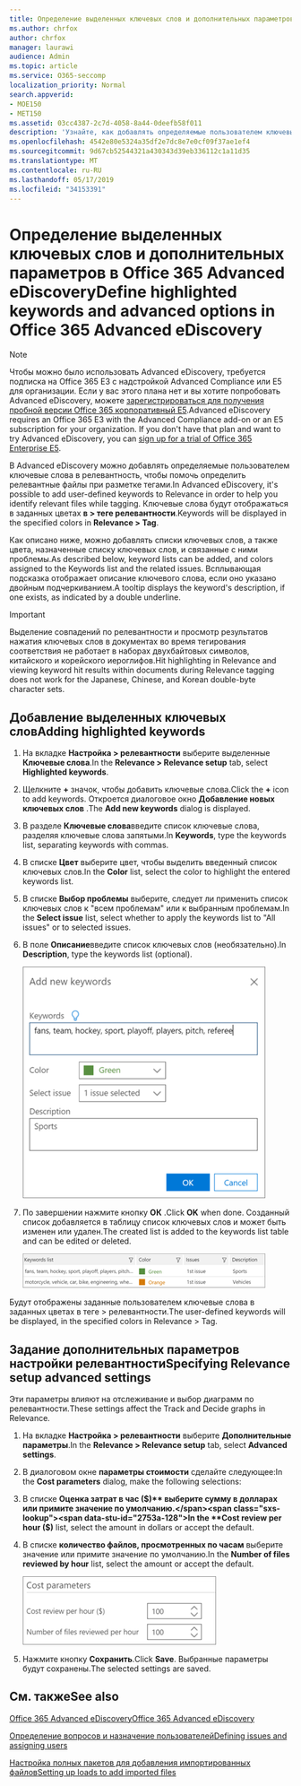 ```yaml
---
title: Определение выделенных ключевых слов и дополнительных параметров в Office 365 Advanced eDiscovery
ms.author: chrfox
author: chrfox
manager: laurawi
audience: Admin
ms.topic: article
ms.service: O365-seccomp
localization_priority: Normal
search.appverid:
- MOE150
- MET150
ms.assetid: 03cc4387-2c7d-4058-8a44-0deefb58f011
description: 'Узнайте, как добавлять определяемые пользователем ключевые слова в релевантность для определения релевантных файлов при разметке в Office 365 Advanced eDiscovery и указать параметры затрат.  '
ms.openlocfilehash: 4542e80e5324a35df2e7dc8e7e0cf09f37ae1ef4
ms.sourcegitcommit: 9d67cb52544321a430343d39eb336112c1a11d35
ms.translationtype: MT
ms.contentlocale: ru-RU
ms.lasthandoff: 05/17/2019
ms.locfileid: "34153391"
---
```

# <a name="define-highlighted-keywords-and-advanced-options-in-office-365-advanced-ediscovery"></a><span data-ttu-id="2753a-103">Определение выделенных ключевых слов и дополнительных параметров в Office 365 Advanced eDiscovery</span><span class="sxs-lookup"><span data-stu-id="2753a-103">Define highlighted keywords and advanced options in Office 365 Advanced eDiscovery</span></span>

> [!NOTE]
> <span data-ttu-id="2753a-p101">Чтобы можно было использовать Advanced eDiscovery, требуется подписка на Office 365 E3 с надстройкой Advanced Compliance или E5 для организации. Если у вас этого плана нет и вы хотите попробовать Advanced eDiscovery, можете [зарегистрироваться для получения пробной версии Office 365 корпоративный E5](https://go.microsoft.com/fwlink/p/?LinkID=698279).</span><span class="sxs-lookup"><span data-stu-id="2753a-p101">Advanced eDiscovery requires an Office 365 E3 with the Advanced Compliance add-on or an E5 subscription for your organization. If you don't have that plan and want to try Advanced eDiscovery, you can [sign up for a trial of Office 365 Enterprise E5](https://go.microsoft.com/fwlink/p/?LinkID=698279).</span></span> 
  
<span data-ttu-id="2753a-106">В Advanced eDiscovery можно добавлять определяемые пользователем ключевые слова в релевантность, чтобы помочь определить релевантные файлы при разметке тегами.</span><span class="sxs-lookup"><span data-stu-id="2753a-106">In Advanced eDiscovery, it's possible to add user-defined keywords to Relevance in order to help you identify relevant files while tagging.</span></span> <span data-ttu-id="2753a-107">Ключевые слова будут отображаться в заданных цветах **в \> теге релевантности**.</span><span class="sxs-lookup"><span data-stu-id="2753a-107">Keywords will be displayed in the specified colors in **Relevance \> Tag**.</span></span> 
  
<span data-ttu-id="2753a-108">Как описано ниже, можно добавлять списки ключевых слов, а также цвета, назначенные списку ключевых слов, и связанные с ними проблемы.</span><span class="sxs-lookup"><span data-stu-id="2753a-108">As described below, keyword lists can be added, and colors assigned to the Keywords list and the related issues.</span></span> <span data-ttu-id="2753a-109">Всплывающая подсказка отображает описание ключевого слова, если оно указано двойным подчеркиванием.</span><span class="sxs-lookup"><span data-stu-id="2753a-109">A tooltip displays the keyword's description, if one exists, as indicated by a double underline.</span></span>
  
> [!IMPORTANT]
> <span data-ttu-id="2753a-110">Выделение совпадений по релевантности и просмотр результатов нажатия ключевых слов в документах во время тегирования соответствия не работает в наборах двухбайтовых символов, китайского и корейского иероглифов.</span><span class="sxs-lookup"><span data-stu-id="2753a-110">Hit highlighting in Relevance and viewing keyword hit results within documents during Relevance tagging does not work for the Japanese, Chinese, and Korean double-byte character sets.</span></span> 
  
## <a name="adding-highlighted-keywords"></a><span data-ttu-id="2753a-111">Добавление выделенных ключевых слов</span><span class="sxs-lookup"><span data-stu-id="2753a-111">Adding highlighted keywords</span></span>

1. <span data-ttu-id="2753a-112">На вкладке **Настройка \> релевантности** выберите выделенные **Ключевые слова**.</span><span class="sxs-lookup"><span data-stu-id="2753a-112">In the **Relevance \> Relevance setup** tab, select **Highlighted keywords**.</span></span>
    
2. <span data-ttu-id="2753a-113">Щелкните **+** значок, чтобы добавить ключевые слова.</span><span class="sxs-lookup"><span data-stu-id="2753a-113">Click the **+** icon to add keywords.</span></span> <span data-ttu-id="2753a-114">Откроется диалоговое окно **Добавление новых ключевых слов** .</span><span class="sxs-lookup"><span data-stu-id="2753a-114">The **Add new keywords** dialog is displayed.</span></span> 
    
3. <span data-ttu-id="2753a-115">В разделе **Ключевые слова**введите список ключевые слова, разделяя ключевые слова запятыми.</span><span class="sxs-lookup"><span data-stu-id="2753a-115">In **Keywords**, type the keywords list, separating keywords with commas.</span></span> 
    
4. <span data-ttu-id="2753a-116">В списке **Цвет** выберите цвет, чтобы выделить введенный список ключевых слов.</span><span class="sxs-lookup"><span data-stu-id="2753a-116">In the **Color** list, select the color to highlight the entered keywords list.</span></span> 
    
5. <span data-ttu-id="2753a-117">В списке **Выбор проблемы** выберите, следует ли применить список ключевых слов к "всем проблемам" или к выбранным проблемам.</span><span class="sxs-lookup"><span data-stu-id="2753a-117">In the **Select issue** list, select whether to apply the keywords list to "All issues" or to selected issues.</span></span> 
    
6. <span data-ttu-id="2753a-118">В поле **Описание**введите список ключевых слов (необязательно).</span><span class="sxs-lookup"><span data-stu-id="2753a-118">In **Description**, type the keywords list (optional).</span></span>
    
    ![Добавление ключевых слов](media/1683a71f-0875-48fc-b4ef-01f3b0e8e8e9.png)
  
7. <span data-ttu-id="2753a-120">По завершении нажмите кнопку **ОК** .</span><span class="sxs-lookup"><span data-stu-id="2753a-120">Click **OK** when done.</span></span> <span data-ttu-id="2753a-121">Созданный список добавляется в таблицу список ключевых слов и может быть изменен или удален.</span><span class="sxs-lookup"><span data-stu-id="2753a-121">The created list is added to the keywords list table and can be edited or deleted.</span></span> 
    
    ![Список ключевых слов на вкладке "Настройка релевантности"](media/a05d5ec0-8bde-470d-97e2-456b169281d6.png)
  
<span data-ttu-id="2753a-123">Будут отображены заданные пользователем ключевые слова в заданных цветах в теге \> релевантности.</span><span class="sxs-lookup"><span data-stu-id="2753a-123">The user-defined keywords will be displayed, in the specified colors in Relevance \> Tag.</span></span> 
  
## <a name="specifying-relevance-setup-advanced-settings"></a><span data-ttu-id="2753a-124">Задание дополнительных параметров настройки релевантности</span><span class="sxs-lookup"><span data-stu-id="2753a-124">Specifying Relevance setup advanced settings</span></span>

<span data-ttu-id="2753a-125">Эти параметры влияют на отслеживание и выбор диаграмм по релевантности.</span><span class="sxs-lookup"><span data-stu-id="2753a-125">These settings affect the Track and Decide graphs in Relevance.</span></span>
  
1. <span data-ttu-id="2753a-126">На вкладке **Настройка \> релевантности** выберите **Дополнительные параметры**.</span><span class="sxs-lookup"><span data-stu-id="2753a-126">In the **Relevance \> Relevance setup** tab, select **Advanced settings**.</span></span>
    
2. <span data-ttu-id="2753a-127">В диалоговом окне **параметры стоимости** сделайте следующее:</span><span class="sxs-lookup"><span data-stu-id="2753a-127">In the **Cost parameters** dialog, make the following selections:</span></span> 
    
1. <span data-ttu-id="2753a-128">В списке **Оценка затрат в час ($)** выберите сумму в долларах или примите значение по умолчанию.</span><span class="sxs-lookup"><span data-stu-id="2753a-128">In the **Cost review per hour ($)** list, select the amount in dollars or accept the default.</span></span> 
    
2. <span data-ttu-id="2753a-129">В списке **количество файлов, просмотренных по часам** выберите значение или примите значение по умолчанию.</span><span class="sxs-lookup"><span data-stu-id="2753a-129">In the **Number of files reviewed by hour** list, select the amount or accept the default.</span></span> 
    
    ![Параметры для указания затрат на вкладке "Настройка релевантности"](media/bab7b5b7-6297-4e7c-b0a6-ba5aa8b21787.png)
  
3. <span data-ttu-id="2753a-131">Нажмите кнопку **Сохранить**.</span><span class="sxs-lookup"><span data-stu-id="2753a-131">Click **Save**.</span></span> <span data-ttu-id="2753a-132">Выбранные параметры будут сохранены.</span><span class="sxs-lookup"><span data-stu-id="2753a-132">The selected settings are saved.</span></span>
    
## <a name="see-also"></a><span data-ttu-id="2753a-133">См. также</span><span class="sxs-lookup"><span data-stu-id="2753a-133">See also</span></span>

[<span data-ttu-id="2753a-134">Office 365 Advanced eDiscovery</span><span class="sxs-lookup"><span data-stu-id="2753a-134">Office 365 Advanced eDiscovery</span></span>](office-365-advanced-ediscovery.md)
  
[<span data-ttu-id="2753a-135">Определение вопросов и назначение пользователей</span><span class="sxs-lookup"><span data-stu-id="2753a-135">Defining issues and assigning users</span></span>](define-issues-and-assign-users.md)
  
[<span data-ttu-id="2753a-136">Настройка полных пакетов для добавления импортированных файлов</span><span class="sxs-lookup"><span data-stu-id="2753a-136">Setting up loads to add imported files</span></span>](set-up-loads-to-add-imported-files.md)

